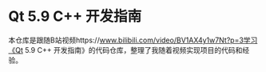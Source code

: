 # Qt 5.9 C++ 开发指南

本仓库是跟随B站视频https://www.bilibili.com/video/BV1AX4y1w7Nt?p=3学习《Qt 5.9 C++ 开发指南》的代码仓库，整理了我随着视频实现项目的代码和经验。